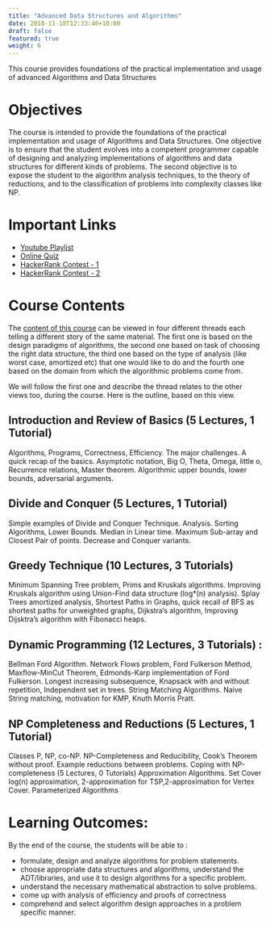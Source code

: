 ```yaml
---
title: "Advanced Data Structures and Algorithms"
date: 2018-11-18T12:33:46+10:00
draft: false
featured: true
weight: 6
---
```


This course provides foundations of the practical implementation and usage of advanced Algorithms and Data Structures

# Objectives
The course is intended to provide the foundations of the practical implementation and usage of Algorithms and Data Structures. One objective is to ensure that the student evolves into a competent programmer capable of designing and analyzing implementations of algorithms and data structures for different kinds of problems. The second objective is to expose the student to the algorithm analysis techniques, to the theory of reductions, and to the classification of problems into complexity classes like NP.

# Important Links
- [Youtube Playlist]()
- [Online Quiz]()
- [HackerRank Contest - 1]()
- [HackerRank Contest - 2]()

# Course Contents
The [content of this course](http://www.cse.iitm.ac.in/course_details.php?arg=MzM=) can be viewed in four different threads each telling a different story of the same material. The first one is based on the design paradigms of algorithms, the second one based on task of choosing the right data structure, the third one based on the type of analysis (like worst case, amortized etc) that one would like to do and the fourth one based on the domain from which the algorithmic problems come from.

We will follow the first one and describe the thread relates to the other views too, during the course. Here is the outline, based on this view.

## Introduction and Review of Basics (5 Lectures, 1 Tutorial)
Algorithms, Programs, Correctness, Efficiency. The major challenges. A quick recap of the basics. Asymptotic notation, Big O, Theta, Omega, little o, Recurrence relations, Master theorem. Algorithmic upper bounds, lower bounds, adversarial arguments.

## Divide and Conquer (5 Lectures, 1 Tutorial)
Simple examples of Divide and Conquer Technique. Analysis. Sorting Algorithms, Lower Bounds. Median in Linear time. Maximum Sub-array and Closest Pair of points. Decrease and Conquer variants.

## Greedy Technique (10 Lectures, 3 Tutorials)
Minimum Spanning Tree problem, Prims and Kruskals algorithms. Improving Kruskals algorithm using Union-Find data structure (log*(n) analysis). Splay Trees amortized analysis, Shortest Paths in Graphs, quick recall of BFS as shortest paths for unweighted graphs, Dijkstra’s algorithm, Improving Dijsktra’s algorithm with Fibonacci heaps.

## Dynamic Programming (12 Lectures, 3 Tutorials) :
Bellman Ford Algorithm. Network Flows problem, Ford Fulkerson Method, Maxflow-MinCut Theorem, Edmonds-Karp implementation of Ford Fulkerson. Longest increasing subsequence, Knapsack with and without repetition, Independent set in trees. String Matching Algorithms. Naive String matching, motivation for KMP, Knuth Morris Pratt.

## NP Completeness and Reductions (5 Lectures, 1 Tutorial)
Classes P, NP, co-NP. NP-Completeness and Reducibility, Cook’s Theorem without proof. Example reductions between problems.
Coping with NP-completeness (5 Lectures, 0 Tutorials)
Approximation Algorithms. Set Cover log(n) approximation, 2-approximation for TSP,2-approximation for Vertex Cover. Parameterized Algorithms


# Learning Outcomes:
By the end of the course, the students will be able to :
- formulate, design and analyze algorithms for problem statements.
- choose appropriate data structures and algorithms, understand the ADT/libraries, and use it to design algorithms for a specific problem.
- understand the necessary mathematical abstraction to solve problems.
- come up with analysis of efficiency and proofs of correctness
- comprehend and select algorithm design approaches in a problem specific manner.